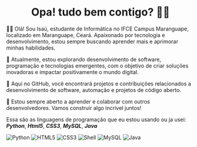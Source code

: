 <h1 align="center"> Opa! tudo bem contigo? 👋🏾</h1>

👋🏾 Olá! Sou Isaú, estudante de Informática no IFCE Campus Maranguape, localizado em Maranguape, Ceará. Apaixonado por tecnologia e desenvolvimento, estou sempre buscando aprender mais e aprimorar minhas habilidades.

🚀 Atualmente, estou explorando desenvolvimento de software, programação e tecnologias emergentes, com o objetivo de criar soluções inovadoras e impactar positivamente o mundo digital.

🔧 Aqui no GitHub, você encontrará projetos e contribuições relacionados a desenvolvimento de software, automação e projetos de código aberto.

🌱 Estou sempre aberto a aprender e colaborar com outros desenvolvedores. Vamos construir algo incrível juntos!

Essa são as linguagens de programação que eu estou usando ou ja usei: _**Python**_, _**Html5**_, _**CSS3**_, _**MySQL**_, _**Java**_

![Python](https://img.shields.io/badge/Python-3776AB?style=flat-square&logo=python&logoColor=white)
![HTML5](https://img.shields.io/badge/HTML5-E34F26?style=flat-square&logo=html5&logoColor=white)
![CSS3](https://img.shields.io/badge/CSS3-1572B6?style=flat-square&logo=css3&logoColor=white)
![Shell](https://img.shields.io/badge/Shell-4EAA25?style=flat-square&logo=gnubash&logoColor=white)
![MySQL](https://img.shields.io/badge/MySQL-4479A1?style=flat-square&logo=mysql&logoColor=white)
![Java](https://img.shields.io/badge/Java-007396?style=flat-square&logo=java&logoColor=white)






